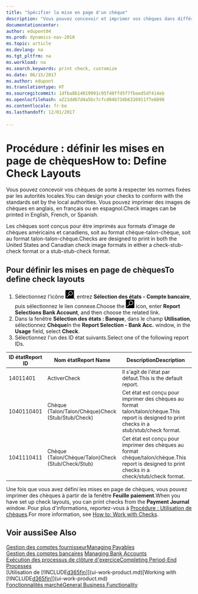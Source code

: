 ```yaml
---
title: "Spécifier la mise en page d'un chèque"
description: "Vous pouvez concevoir et imprimer vos chèques dans différents formats pour respecter des normes."
documentationcenter: 
author: edupont04
ms.prod: dynamics-nav-2018
ms.topic: article
ms.devlang: na
ms.tgt_pltfrm: na
ms.workload: na
ms.search.keywords: print check, customize
ms.date: 06/15/2017
ms.author: edupont
ms.translationtype: HT
ms.sourcegitcommit: 1dfba8b14019991c95f40ffd5f7fbaed5df414eb
ms.openlocfilehash: a221dd67d4a5bc7cfcd04b73db6326911f7e6898
ms.contentlocale: fr-be
ms.lasthandoff: 12/01/2017

---
```

# <a name="how-to-define-check-layouts"></a><span data-ttu-id="de7d8-103">Procédure : définir les mises en page de chèques</span><span class="sxs-lookup"><span data-stu-id="de7d8-103">How to: Define Check Layouts</span></span>
<span data-ttu-id="de7d8-104">Vous pouvez concevoir vos chèques de sorte à respecter les normes fixées par les autorités locales.</span><span class="sxs-lookup"><span data-stu-id="de7d8-104">You can design your checks to conform with the standards set by the local authorities.</span></span> <span data-ttu-id="de7d8-105">Vous pouvez imprimer des images de chèques en anglais, en français ou en espagnol.</span><span class="sxs-lookup"><span data-stu-id="de7d8-105">Check images can be printed in English, French, or Spanish.</span></span>

<span data-ttu-id="de7d8-106">Les chèques sont conçus pour être imprimés aux formats d'image de chèques américains et canadiens, soit au format chèque-talon-chèque, soit au format talon-talon-chèque.</span><span class="sxs-lookup"><span data-stu-id="de7d8-106">Checks are designed to print in both the United States and Canadian check image formats in either a check-stub-check format or a stub-stub-check format.</span></span>

## <a name="to-define-check-layouts"></a><span data-ttu-id="de7d8-107">Pour définir les mises en page de chèques</span><span class="sxs-lookup"><span data-stu-id="de7d8-107">To define check layouts</span></span>
1. <span data-ttu-id="de7d8-108">Sélectionnez l'icône ![Page ou état pour la recherche](media/ui-search/search_small.png "icône Page ou état pour la recherche"), entrez **Sélection des états - Compte bancaire**, puis sélectionnez le lien connexe.</span><span class="sxs-lookup"><span data-stu-id="de7d8-108">Choose the ![Search for Page or Report](media/ui-search/search_small.png "Search for Page or Report icon") icon, enter **Report Selections Bank Account**, and then choose the related link.</span></span>
2. <span data-ttu-id="de7d8-109">Dans la fenêtre **Sélection des états : Banque**, dans le champ **Utilisation**, sélectionnez **Chèque**</span><span class="sxs-lookup"><span data-stu-id="de7d8-109">In the **Report Selection - Bank Acc.** window, in the **Usage** field, select **Check**.</span></span>
3. <span data-ttu-id="de7d8-110">Sélectionnez l'un des ID état suivants.</span><span class="sxs-lookup"><span data-stu-id="de7d8-110">Select one of the following report IDs.</span></span>

| <span data-ttu-id="de7d8-111">ID état</span><span class="sxs-lookup"><span data-stu-id="de7d8-111">Report ID</span></span> | <span data-ttu-id="de7d8-112">Nom état</span><span class="sxs-lookup"><span data-stu-id="de7d8-112">Report Name</span></span> | <span data-ttu-id="de7d8-113">Description</span><span class="sxs-lookup"><span data-stu-id="de7d8-113">Description</span></span> |
| --- | --- | --- |
| <span data-ttu-id="de7d8-114">1401</span><span class="sxs-lookup"><span data-stu-id="de7d8-114">1401</span></span> |<span data-ttu-id="de7d8-115">Activer</span><span class="sxs-lookup"><span data-stu-id="de7d8-115">Check</span></span> |<span data-ttu-id="de7d8-116">Il s'agit de l'état par défaut.</span><span class="sxs-lookup"><span data-stu-id="de7d8-116">This is the default report.</span></span> |
| <span data-ttu-id="de7d8-117">10401</span><span class="sxs-lookup"><span data-stu-id="de7d8-117">10401</span></span> |<span data-ttu-id="de7d8-118">Chèque (Talon/Talon/Chèque)</span><span class="sxs-lookup"><span data-stu-id="de7d8-118">Check (Stub/Stub/Check)</span></span> |<span data-ttu-id="de7d8-119">Cet état est conçu pour imprimer des chèques au format talon/talon/chèque.</span><span class="sxs-lookup"><span data-stu-id="de7d8-119">This report is designed to print checks in a stub/stub/check format.</span></span> |
| <span data-ttu-id="de7d8-120">10411</span><span class="sxs-lookup"><span data-stu-id="de7d8-120">10411</span></span> |<span data-ttu-id="de7d8-121">Chèque (Talon/Chèque/Talon)</span><span class="sxs-lookup"><span data-stu-id="de7d8-121">Check (Stub/Check/Stub)</span></span> |<span data-ttu-id="de7d8-122">Cet état est conçu pour imprimer des chèques au format chèque/talon/chèque.</span><span class="sxs-lookup"><span data-stu-id="de7d8-122">This report is designed to print checks in a check/stub/check format.</span></span> |

<span data-ttu-id="de7d8-123">Une fois que vous avez défini les mises en page de chèques, vous pouvez imprimer des chèques à partir de la fenêtre **Feuille paiement**.</span><span class="sxs-lookup"><span data-stu-id="de7d8-123">When you have set up check layouts, you can print checks from the **Payment Journal** window.</span></span> <span data-ttu-id="de7d8-124">Pour plus d'informations, reportez-vous à [Procédure : Utilisation de chèques](payables-how-work-checks.md).</span><span class="sxs-lookup"><span data-stu-id="de7d8-124">For more information, see [How to: Work with Checks](payables-how-work-checks.md).</span></span>

## <a name="see-also"></a><span data-ttu-id="de7d8-125">Voir aussi</span><span class="sxs-lookup"><span data-stu-id="de7d8-125">See Also</span></span>
[<span data-ttu-id="de7d8-126">Gestion des comptes fournisseur</span><span class="sxs-lookup"><span data-stu-id="de7d8-126">Managing Payables</span></span>](payables-manage-payables.md)  
<span data-ttu-id="de7d8-127">[Gestion des comptes bancaires](bank-manage-bank-accounts.md) </span><span class="sxs-lookup"><span data-stu-id="de7d8-127">[Managing Bank Accounts](bank-manage-bank-accounts.md) </span></span>  
[<span data-ttu-id="de7d8-128">Exécution des processus de clôture d'exercice</span><span class="sxs-lookup"><span data-stu-id="de7d8-128">Completing Period-End Processes</span></span>](year-how-complete-period-end-processes.md)  
<span data-ttu-id="de7d8-129">[Utilisation de [!INCLUDE[d365fin](includes/d365fin_md.md)]](ui-work-product.md)</span><span class="sxs-lookup"><span data-stu-id="de7d8-129">[Working with [!INCLUDE[d365fin](includes/d365fin_md.md)]](ui-work-product.md)</span></span>  
[<span data-ttu-id="de7d8-130">Fonctionnalités marché</span><span class="sxs-lookup"><span data-stu-id="de7d8-130">General Business Functionality</span></span>](ui-across-business-areas.md)


